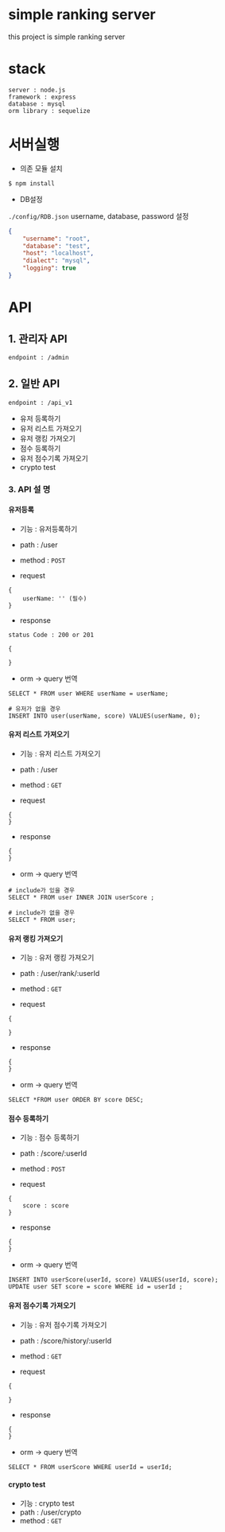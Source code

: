 # simple ranking server
this project is simple ranking server

# stack

```
server : node.js
framework : express
database : mysql
orm library : sequelize
```

# 서버실행

- 의존 모듈 설치

```
$ npm install
```

- DB설정

`./config/RDB.json` username, database, password 설정

```json
{
    "username": "root",
    "database": "test",
    "host": "localhost",
    "dialect": "mysql",
    "logging": true
}
```

# API


## 1. 관리자 API

```
endpoint : /admin
```


## 2. 일반 API

```
endpoint : /api_v1
```

- 유저 등록하기
- 유저 리스트 가져오기
- 유저 랭킹 가져오기
- 점수 등록하기
- 유저 점수기록 가져오기
- crypto test

### 3. API 설 명

#### 유저등록
- 기능 : 유저등록하기
- path : /user
- method : `POST`

- request
```
{
    userName: '' (필수)
}
```

- response
```
status Code : 200 or 201

{

}
```
   
- orm -> query 번역
```mysql
SELECT * FROM user WHERE userName = userName;

# 유저가 없을 경우
INSERT INTO user(userName, score) VALUES(userName, 0);
```

#### 유저 리스트 가져오기
- 기능 : 유저 리스트 가져오기
- path : /user
- method : `GET`

- request

```
{
}
```

- response

```
{
}
```

- orm -> query 번역

```mysql
# include가 있을 경우
SELECT * FROM user INNER JOIN userScore ;

# include가 없을 경우
SELECT * FROM user;

```

#### 유저 랭킹 가져오기
- 기능 : 유저 랭킹 가져오기
- path : /user/rank/:userId
- method : `GET`

- request

```
{

}
```

- response

```
{
}
```

- orm -> query 번역

```mysql
SELECT *FROM user ORDER BY score DESC;
```

#### 점수 등록하기
- 기능 : 점수 등록하기
- path : /score/:userId
- method : `POST`

- request

```
{
    score : score
}
```

- response

```
{
}
```

- orm -> query 번역

```mysql
INSERT INTO userScore(userId, score) VALUES(userId, score);
UPDATE user SET score = score WHERE id = userId ;
```

#### 유저 점수기록 가져오기
- 기능 : 유저 점수기록 가져오기
- path : /score/history/:userId
- method : `GET`

- request

```
{

}
```

- response

```
{
}
```

- orm -> query 번역

```mysql
SELECT * FROM userScore WHERE userId = userId; 
```

#### crypto test
- 기능 : crypto test
- path : /user/crypto
- method : `GET`
